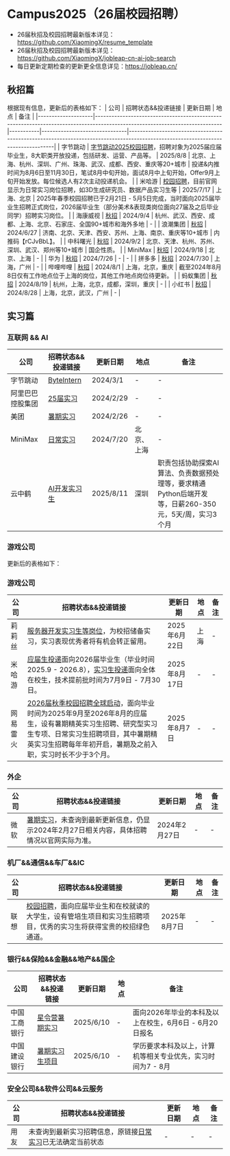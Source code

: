 # Campus2025（26届校园招聘）
 - 26届秋招及校园招聘最新版本详见：https://github.com/XiaomingX/resume_template
 - 26届秋招及校园招聘最新版本详见：https://github.com/XiaomingX/jobleap-cn-ai-job-search
 - 每日更新定期检查的更新更全信息详见：https://jobleap.cn/

## 秋招篇

根据现有信息，更新后的表格如下：
| 公司               | 招聘状态&&投递链接                                                                                                           | 更新日期  | 地点                          | 备注                                                                                                                            |
|--------------------|----------------------------------------------------------------------------------------------------------------------------|-----------|-------------------------------|---------------------------------------------------------------------------------------------------------------------------------|
| 字节跳动            | [字节跳动2025校园招聘](https://job.toutiao.com/campus/)，招聘对象为2025届应届毕业生，8大职类开放投递，包括研发、运营、产品等。 | 2025/8/8  | 北京、上海、杭州、深圳、广州、珠海、武汉、成都、西安、重庆等20+城市 | 投递&内推时间为8月6日至11月30日，笔试8月中旬开始，面试8月中上旬开始，Offer9月上旬开始发放。每位候选人有2次主动投递机会。 |
| 米哈游             | [校园招聘](https://jobs.mihoyo.com/m/?isRecommendation=true&recommendationCode=90TAT&sharePageId=91967#/campus/position)，目前官网显示为日常实习岗位招聘，如3D生成研究员、数据产品实习生等 | 2025/7/17 | 上海、北京                      | 2025年春季校园招聘已于2月21日 - 5月5日完成，当时面向2025届毕业生招聘正式岗位，2026届毕业生（部分美术&表现类岗位面向27届及之后毕业同学）招聘实习岗位。 |
| 海康威视           | [秋招](https://campushr.hikvision.com/school?schoolType=nozxf&activeTab=0)                                                   | 2024/9/4  | 杭州、武汉、西安、成都、上海、北京、石家庄、全国90+城市和海外多地 | - |
| 浪潮集团           | [秋招](http://career.inspur.com/campus2025/index.html)                                                                      | 2024/6/27 | 济南、北京、天津、西安、苏州、上海、南京、重庆等10+城市           | 内推码【rCJvBbL】。 |
| 中科曙光           | [秋招](https://neitui.italent.cn/sugon/sharejobs?shareId=b9ba1420-f534-455d-8f61-ddb573201290&language=zh_CN)              | 2024/9/2  | 北京、天津、杭州、苏州、深圳、武汉、郑州等10+城市                 | 国企性质。 |
| MiniMax            | [秋招](https://vrfi1sk8a0.jobs.feishu.cn/s/i6nd8qwp)              | 2024/9/18 | 北京、上海                     | - |
| 华为               | [秋招](https://career.huawei.com/reccampportal/portal5/campus-recruitment.html)                                              | 2024/7/26 | -                             | - |
| 拼多多               | [秋招](https://careers.pinduoduo.com/campus/grad)                                              | 2024/7/30 | 上海，广州                      | - |
| 哔哩哔哩           | [秋招](https://jobs.bilibili.com/campus/)                                              | 2024/8/1  | 上海，北京，重庆                | 截至2024年8月8日仅有工作地点位于上海的岗位，其他工作地点岗位待更新。 |
| 蚂蚁集团           | [秋招](https://talent.antgroup.com/campus-full-list?type=campus_graduates)                                              | 2024/8/19 | 杭州，上海，北京，成都，深圳，重庆 | - |
| 小红书             | [秋招](https://job.xiaohongshu.com/campus/position)                                              | 2024/8/28 | 上海，北京，武汉，广州          | - |


## 实习篇

### 互联网 && AI
| 公司             | 招聘状态&&投递链接 | 更新日期 | 地点 | 备注 |
|------------------|-----------------------------------------------------------------------------------------------------------------------------------------------------------------------------------|-----------|------|------|
| 字节跳动         | [ByteIntern](https://jobs.bytedance.com/campus/position?keywords=&category=&location=&project=7194661126919358757&type=3&job_hot_flag=&current=1&limit=10&functionCategory=&tag=) | 2024/3/1  | -    | -    |
| 阿里巴巴控股集团 | [25届实习](https://talent-holding.alibaba.com/campus/position-list?campusType=internship&lang=zh) | 2024/2/29 | -    | -    |
| 美团             | [暑期实习](https://zhaopin.meituan.com/web/campus?hiringType=2_2) | 2024/2/26 | -    | -    |
| MiniMax          | [日常实习](https://vrfi1sk8a0.jobs.feishu.cn/s/iMhdhs8L) | 2024/7/20 | 北京、上海 | -    |
| 云中鹤           | [AI开发实习生](https://m.zhipin.com/job_detail/d47c501401a6752d03Z439W_GVZY.html) | 2025/8/11 | 深圳 | 职责包括协助探索AI算法、负责数据预处理等，要求精通Python后端开发等，日薪260-350元，5天/周，实习3个月 |                                                            |


### 游戏公司
更新后的表格如下：

### 游戏公司
| 公司     | 招聘状态&&投递链接                                                                                                                                                                                                                                                                                                                                                                 | 更新日期    | 地点 | 备注                                                         |
|--------|--------------------------------------------------------------------------------------------------------------------------------------------------------------------------------------------------------------------------------------------------------------------------------------------------------------------------------------------------------------------------------------|-----------|------|--------------------------------------------------------------|
| 莉莉丝   | [服务器开发实习生等岗位](https://lilithgames.jobs.feishu.cn/intern/m/position/detail/7498314907353106715)，为校招储备实习，实习表现优秀者将有机会转正留用。 | 2025年6月22日 | 上海 | -                                                            |
| 米哈游   | [应届生投递](https://campus.mihoyo.com/m/)面向2026届毕业生（毕业时间2025.9 - 2026.8），[实习生投递](https://campus.mihoyo.com/m/)面向全体在校生，技术提前批时间为7月9日 - 7月30日。 | 2025年8月17日 | -    | -                                                            |
| 网易雷火 | [2026届秋季校园招聘全球启动](https://leihuo.163.com/campus/#/2022/%E5%AE%8C%E6%88%90%E7%BD%91%E7%94%B3)，面向毕业时间为2025年9月至2026年8月的应届生，设有暑期精英实习生招聘、研究型实习生专项、日常实习生招聘项目，其中暑期精英实习生招聘每年年初开启，暑期及之前入职，实习时长不少于3个月。 | 2025年8月7日  | -    | -                                                            |

### 外企
| 公司   | 招聘状态&&投递链接                                                                                                                                                                                                                                                                                                                                                                 | 更新日期 | 地点 | 备注 |
|--------|--------------------------------------------------------------------------------------------------------------------------------------------------------------------------------------------------------------------------------------------------------------------------------------------------------------------------------------------------------------------------------------|----------|------|------|
| 微软   | [暑期实习](https://jobs.careers.microsoft.com/global/en/search?lc=China)，未查询到最新更新信息，仍显示2024年2月27日相关内容，具体招聘情况以官网实际为准。                                                                                                                                                                                                                                                         | 2024年2月27日 | -    | -    |

### 机厂&&通信&&车厂&&IC
| 公司 | 招聘状态&&投递链接                                                                                                                                                                                                                                                                                                                                                                 | 更新日期    | 地点 | 备注                                                         |
|------|--------------------------------------------------------------------------------------------------------------------------------------------------------------------------------------------------------------------------------------------------------------------------------------------------------------------------------------------------------------------------------------|-----------|------|--------------------------------------------------------------|
| 联想 | [校园招聘](https://talent.lenovo.com.cn/home?pmf_source=P0000004658M0000&pmf_keyword=K0000023)，面向应届毕业生和在校就读的大学生，设有管培生项目和实习生招聘项目，优秀的实习生将获得宝贵的校招绿色通道。 | 2025年8月7日  | -    | -                                                            |

### 银行&&保险&&金融&&地产&&国企
| 公司           | 招聘状态&&投递链接                                                         | 更新日期  | 地点 | 备注                                                         |
|--------------|--------------------------------------------------------------------------|-----------|------|--------------------------------------------------------------|
| 中国工商银行 | [星令营暑期实习](https://job.icbc.com.cn/zhaopin/)                         | 2025/6/10 | -    | 面向2026年毕业的本科及以上在校生，6月6日 - 6月20日报名 |
| 中国建设银行 | [暑期实习生项目](https://job.ccb.com/cn/job/joinus/)                     | 2025/6/10 | -    | 学历要求本科及以上，计算机等相关专业优先，实习时间为7 - 8月 |

### 安全公司&&软件公司&&云服务
| 公司     | 招聘状态&&投递链接                                                                                                                                                                                                                                                                                                       | 更新日期 | 地点 | 备注 |
|----------|----------------------------------------------------------------------------------------------------------------------------------------------------------------------------------------------------------------------------------------------------------------------------------------------------------------------|----------|------|------|
| 用友     | 未查询到最新实习招聘信息，原链接[日常实习](https://www.hotjob.cn/wt/yonyou/web/index?brandCode=1#/position/eyJpZCI6IjAiLCJyZWNydWl0VHlwZSI6IjEyIiwic3VibWVudXMiOltdLCJ0aXRsZSI6IuWunuS5oOeUn+aLm+iBmCIsInRpdGxlRU4iOiJJbnRlcm5zIiwidHlwZSI6IkIiLCJ1cmwiOiIvd3QveW9ueW91L3dlYi9pbmRleC9pbnRlcm5zP2JyYW5kQ29kZT0xIiwiaW5kZXgiOjMsImVudHJhbmNlVHlwZSI6MX0=)已无法确定当前状态 | -        | -    | -    |
